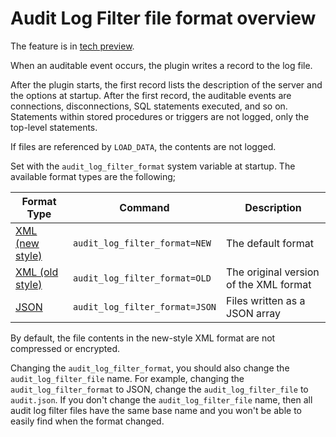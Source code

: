 # Audit Log Filter file format overview

The feature is in [tech preview](glossary.md#tech-preview).

When an auditable event occurs, the plugin writes a record to the log file.

After the plugin starts, the first record lists the description of the server and the options at startup. After the first record, the auditable events are connections, disconnections, SQL statements executed, and so on. Statements within stored procedures or triggers are not logged, only the top-level statements.

If files are referenced by `LOAD_DATA`, the contents are not logged.

Set with the `audit_log_filter_format` system variable at startup. The available format types are the following;

| Format Type | Command | Description |
|---|---|---|
| [XML (new style)](audit-log-filter-new.md) | `audit_log_filter_format=NEW` | The default format |
| [XML (old style)](audit-log-filter-old.md) | `audit_log_filter_format=OLD` | The original version of the XML format |
| [JSON](audit-log-filter-json.md) | `audit_log_filter_format=JSON` | Files written as a JSON array |

By default, the file contents in the new-style XML format are not compressed or encrypted.

Changing the `audit_log_filter_format`, you should also change 
the `audit_log_filter_file` name. For example, changing the `audit_log_filter_format` 
to JSON, change the `audit_log_filter_file` to `audit.json`. If you don't change 
the `audit_log_filter_file` name, then all audit log filter files have the same 
base name and you won't be able to easily find when the format changed.

